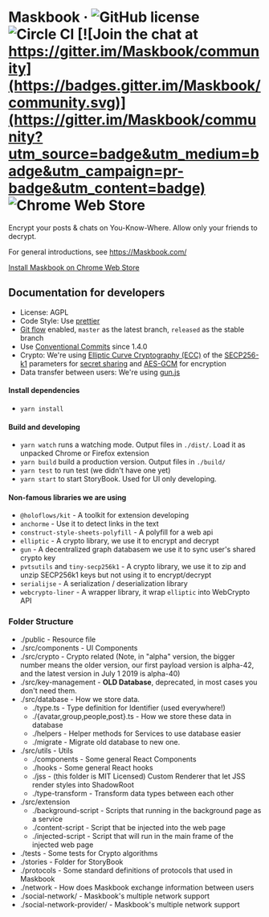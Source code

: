 # Maskbook &middot; ![GitHub license](https://img.shields.io/badge/license-AGPL-blue.svg?style=flat-square) ![Circle CI](https://img.shields.io/circleci/project/github/DimensionDev/Maskbook.svg?style=flat-square&logo=circleci) [![Join the chat at https://gitter.im/Maskbook/community](https://badges.gitter.im/Maskbook/community.svg)](https://gitter.im/Maskbook/community?utm_source=badge&utm_medium=badge&utm_campaign=pr-badge&utm_content=badge) ![Chrome Web Store](https://img.shields.io/chrome-web-store/v/jkoeaghipilijlahjplgbfiocjhldnap.svg?logo=Maskbook&logoColor=%231c68f3&style=flat-square)

Encrypt your posts & chats on You-Know-Where. Allow only your friends to decrypt.

For general introductions, see https://Maskbook.com/

[Install Maskbook on Chrome Web Store](https://chrome.google.com/webstore/detail/maskbook/jkoeaghipilijlahjplgbfiocjhldnap/)

## Documentation for developers

-   License: AGPL
-   Code Style: Use [prettier](https://github.com/prettier/prettier)
-   [Git flow](https://github.com/nvie/gitflow) enabled, `master` as the latest branch, `released` as the stable branch
-   Use [Conventional Commits](https://www.conventionalcommits.org/) since 1.4.0
-   Crypto: We're using [Elliptic Curve Cryptography (ECC)](https://en.wikipedia.org/wiki/ECC) of the [SECP256-k1](https://en.bitcoin.it/wiki/Secp256k1) parameters for [secret sharing](https://en.wikipedia.org/wiki/Elliptic-curve_Diffie–Hellman) and [AES-GCM](https://en.wikipedia.org/wiki/Galois/Counter_Mode) for encryption
-   Data transfer between users: We're using [gun.js](https://gun.eco)

#### Install dependencies

-   `yarn install`

#### Build and developing

-   `yarn watch` runs a watching mode. Output files in `./dist/`. Load it as unpacked Chrome or Firefox extension
-   `yarn build` build a production version. Output files in `./build/`
-   `yarn test` to run test (we didn't have one yet)
-   `yarn start` to start StoryBook. Used for UI only developing.

#### Non-famous libraries we are using

-   `@holoflows/kit` - A toolkit for extension developing
-   `anchorme` - Use it to detect links in the text
-   `construct-style-sheets-polyfill` - A polyfill for a web api
-   `elliptic` - A crypto library, we use it to encrypt and decrypt
-   `gun` - A decentralized graph databasem we use it to sync user's shared crypto key
-   `pvtsutils` and `tiny-secp256k1` - A crypto library, we use it to zip and unzip SECP256k1 keys but not using it to encrypt/decrypt
-   `serialijse` - A serialization / deserialization library
-   `webcrypto-liner` - A wrapper library, it wrap `elliptic` into WebCrypto API

### Folder Structure

-   ./public - Resource file
-   ./src/components - UI Components
-   ./src/crypto - Crypto related (Note, in "alpha" version, the bigger number means the older version, our first payload version is alpha-42, and the latest version in July 1 2019 is alpha-40)
-   ./src/key-management - **OLD Database**, deprecated, in most cases you don't need them.
-   ./src/database - How we store data.
    -   ./type.ts - Type definition for Identifier (used everywhere!)
    -   ./{avatar,group,people,post}.ts - How we store these data in database
    -   ./helpers - Helper methods for Services to use database easier
    -   ./migrate - Migrate old database to new one.
-   ./src/utils - Utils
    -   ./components - Some general React Components
    -   ./hooks - Some general React hooks
    -   ./jss - (this folder is MIT Licensed) Custom Renderer that let JSS render styles into ShadowRoot
    -   ./type-transform - Transform data types between each other
-   ./src/extension
    -   ./background-script - Scripts that running in the background page as a service
    -   ./content-script - Script that be injected into the web page
    -   ./injected-script - Script that will run in the main frame of the injected web page
-   ./tests - Some tests for Crypto algorithms
-   ./stories - Folder for StoryBook
-   ./protocols - Some standard definitions of protocols that used in Maskbook
-   ./network - How does Maskbook exchange information between users
-   ./social-network/ - Maskbook's multiple network support
-   ./social-network-provider/ - Maskbook's multiple network support

